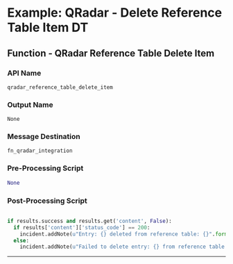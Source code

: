 <!--
    DO NOT MANUALLY EDIT THIS FILE
    THIS FILE IS AUTOMATICALLY GENERATED WITH resilient-circuits codegen
-->

# Example: QRadar - Delete Reference Table Item DT

## Function - QRadar Reference Table Delete Item

### API Name
`qradar_reference_table_delete_item`

### Output Name
`None`

### Message Destination
`fn_qradar_integration`

### Pre-Processing Script
```python
None
```

### Post-Processing Script
```python

if results.success and results.get('content', False):
  if results['content']['status_code'] == 200:
    incident.addNote(u"Entry: {} deleted from reference table: {}".format(results.inputs.qradar_reference_table_item_value, results.inputs.qradar_reference_table_name))
  else:
    incident.addNote(u"Failed to delete entry: {} from reference table. Status Code: {}".format(results.inputs.qradar_reference_table_item_value, results['content']['status_code']))
```

---

